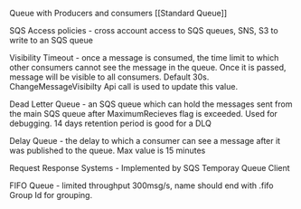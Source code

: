 Queue with Producers and consumers
[[Standard Queue]]

SQS Access policies - cross account access to SQS queues, SNS, S3 to write to an SQS queue

Visibility Timeout - once a message is consumed, the time limit to which other consumers cannot see the message in the queue. Once it is passed, message will be visible to all consumers. Default 30s. ChangeMessageVisibilty Api call is used to update this value.

Dead Letter Queue - an SQS queue which can hold the messages sent from the main SQS queue after MaximumRecieves flag is exceeded. Used for debugging. 14 days retention period is good for a DLQ

Delay Queue - the delay to which a consumer can see a message after it was published to the queue. Max value is 15 minutes

Request Response Systems - Implemented by SQS Temporay Queue Client

FIFO Queue - limited throughput 300msg/s, name should end with .fifo Group Id for grouping.


